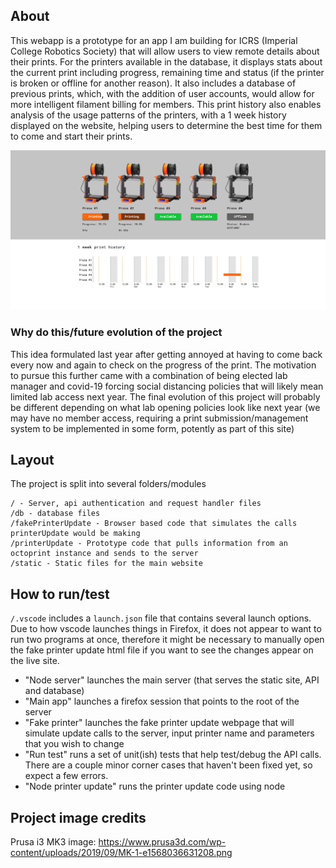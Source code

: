 ## About
This webapp is a prototype for an app I am building for ICRS (Imperial College Robotics Society) that will allow users to view remote details about their prints. For the printers available in the database, it displays stats about the current print including progress, remaining time and status (if the printer is broken or offline for another reason). It also includes a database of previous prints, which, with the addition of user accounts, would allow for more intelligent filament billing for members. This print history also enables analysis of the usage patterns of the printers, with a 1 week history displayed on the website, helping users to determine the best time for them to come and start their prints. 

![Website screenshot](https://github.com/LegoYoda112/ICRS-printManagment/blob/dev/media/screenshot.PNG?raw=true)

### Why do this/future evolution of the project
This idea formulated last year after getting annoyed at having to come back every now and again to check on the progress of the print. The motivation to pursue this further came with a combination of being elected lab manager and covid-19 forcing social distancing policies that will likely mean limited lab access next year. The final evolution of this project will probably be different depending on what lab opening policies look like next year (we may have no member access, requiring a print submission/management system to be implemented in some form, potently as part of this site)


## Layout
The project is split into several folders/modules
```
/ - Server, api authentication and request handler files
/db - database files
/fakePrinterUpdate - Browser based code that simulates the calls printerUpdate would be making
/printerUpdate - Prototype code that pulls information from an octoprint instance and sends to the server
/static - Static files for the main website
```


## How to run/test
```/.vscode``` includes a ```launch.json``` file that contains several launch options. Due to how vscode launches things in Firefox, it does not appear to want to run two programs at once, therefore it might be necessary to manually open the fake printer update html file if you want to see the changes appear on the live site.
* "Node server" launches the main server (that serves the static site, API and database)
* "Main app" launches a firefox session that points to the root of the server
* "Fake printer" launches the fake printer update webpage that will simulate update calls to the server, input printer name and parameters that you wish to change
* "Run test" runs a set of unit(ish) tests that help test/debug the API calls. There are a couple minor corner cases that haven't been fixed yet, so expect a few errors.
* "Node printer update" runs the printer update code using node


## Project image credits
Prusa i3 MK3 image: https://www.prusa3d.com/wp-content/uploads/2019/09/MK-1-e1568036631208.png

